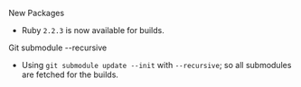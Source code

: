 New Packages

 * Ruby `2.2.3` is now available for builds.

Git submodule --recursive

 * Using `git submodule update --init` with `--recursive`; so all submodules are fetched for the builds.

